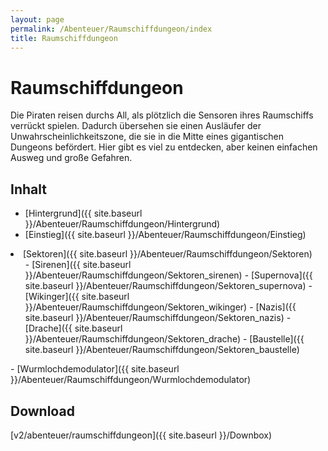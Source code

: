 ```yaml
---
layout: page
permalink: /Abenteuer/Raumschiffdungeon/index
title: Raumschiffdungeon
---
```


# Raumschiffdungeon

Die Piraten reisen durchs All, als plötzlich die Sensoren ihres Raumschiffs verrückt spielen. Dadurch übersehen sie einen Ausläufer der Unwahrscheinlichkeitszone, die sie in die Mitte eines gigantischen Dungeons befördert. Hier gibt es viel zu entdecken, aber keinen einfachen Ausweg und große Gefahren.

## Inhalt

- [Hintergrund]({{ site.baseurl }}/Abenteuer/Raumschiffdungeon/Hintergrund)
- [Einstieg]({{ site.baseurl }}/Abenteuer/Raumschiffdungeon/Einstieg)
<li>[Sektoren]({{ site.baseurl }}/Abenteuer/Raumschiffdungeon/Sektoren)
<ol>
- [Sirenen]({{ site.baseurl }}/Abenteuer/Raumschiffdungeon/Sektoren_sirenen)
- [Supernova]({{ site.baseurl }}/Abenteuer/Raumschiffdungeon/Sektoren_supernova)
- [Wikinger]({{ site.baseurl }}/Abenteuer/Raumschiffdungeon/Sektoren_wikinger)
- [Nazis]({{ site.baseurl }}/Abenteuer/Raumschiffdungeon/Sektoren_nazis)
- [Drache]({{ site.baseurl }}/Abenteuer/Raumschiffdungeon/Sektoren_drache)
- [Baustelle]({{ site.baseurl }}/Abenteuer/Raumschiffdungeon/Sektoren_baustelle)
</ol>
</li>
- [Wurmlochdemodulator]({{ site.baseurl }}/Abenteuer/Raumschiffdungeon/Wurmlochdemodulator)

## Download

[v2/abenteuer/raumschiffdungeon]({{ site.baseurl }}/Downbox)
